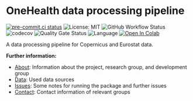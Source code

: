 <!--intro-start-->
# OneHealth data processing pipeline

[![pre-commit.ci status](https://results.pre-commit.ci/badge/github/ssciwr/onehealth-data-backend/main.svg)](https://results.pre-commit.ci/latest/github/ssciwr/onehealth-data-backend/main)
![License: MIT](https://img.shields.io/github/license/onehealth-data-backend/AMMICO)
![GitHub Workflow Status](https://img.shields.io/github/actions/workflow/status/ssciwr/onehealth-data-backend/ci.yml?branch=main)
![codecov](https://img.shields.io/codecov/c/github/ssciwr/onehealth-data-backend)
![Quality Gate Status](https://sonarcloud.io/api/project_badges/measure?project=ssciwr_onehealth-data-backend&metric=alert_status)
![Language](https://img.shields.io/github/languages/top/ssciwr/onehealth-data-backend)
[![Open In Colab](https://colab.research.google.com/assets/colab-badge.svg)](https://colab.research.google.com/github/ssciwr/onehealth-data-backend/blob/main/onehealth-data-backend/docs/source/notebooks/data_pipeline.ipynb)

A data processing pipeline for Copernicus and Eurostat data.

**Further information:**

* [About](docs/about.md): Information about the project, research group, and development group
* [Data](docs/data.md): Used data sources
* [Issues](docs/issues.md): Some notes for running the package and further issues
* [Contact](docs/contact.md): Contact information of relevant groups
<!--intro-end-->